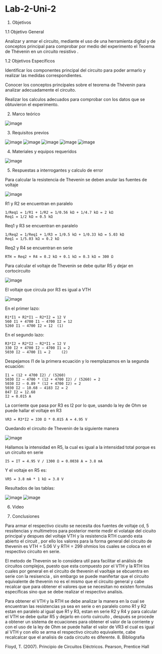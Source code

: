 # Lab-2-Uni-2
1. Objetivos

1.1 Objetivo General

Analizar y armar el circuito, mediante el uso de una herramienta digital y de conceptos principal para comprobar por medio del experimento el Teoema de Thévenin en un circuito resistivo .

1.2 Objetivos Específicos

Identificar los componentes principal del circuito  para poder armarlo y realizar las medidas correspondientes. 

Conocer los conceptos principales sobre el teorema de Thévenin para analizar adecuadamente el circuito.

Realizar los calculos adecuados para comprobar con los datos que se obtuvieron el experimento. 

2. Marco teórico

![image](https://user-images.githubusercontent.com/94153604/149265727-35503b4f-8f62-43ce-a860-c626bce7353e.png)

3. Requisitos previos

![image](https://user-images.githubusercontent.com/93958596/149264615-6466199d-bd8c-463d-9de9-03f6dfadf934.png)
![image](https://user-images.githubusercontent.com/93958596/149264640-8e4da11c-7d10-4674-b86b-e285b0a6908b.png)
![image](https://user-images.githubusercontent.com/93958596/149264655-2970c138-43d8-48cb-b226-f5951c3cd2f7.png)
![image](https://user-images.githubusercontent.com/93958596/149264671-06522569-6bff-4138-9475-bc74d9a4a297.png)
![image](https://user-images.githubusercontent.com/93958596/149264690-a8ae95b3-8a77-4ca1-92bf-9957f079872e.png)

4. Materiales y equipos requeridos

![image](https://user-images.githubusercontent.com/93958596/149257619-92364683-4e8f-4eec-a16e-9650ee2d8aa5.png)

5. Respuestas a interrogantes y calculo de error

Para calcular la resistencia de Thevenin se deben anular las fuentes de voltaje

![image](https://user-images.githubusercontent.com/93958596/149266392-c411ba14-ee2d-4880-925a-7d0a2a952b72.png)

R1 y R2 se encuentran en paralelo

    1/Req1 = 1/R1 + 1/R2 = 1/0.56 kΩ + 1/4.7 kΩ = 2 kΩ
    Req1 = 1/2 kΩ = 0.5 kΩ

Req1 y R3 se encuentran en paralelo

    1/Req2 = 1/Req1 + 1/R3 = 1/0.5 kΩ + 1/0.33 kΩ = 5.03 kΩ
    Req1 = 1/5.03 kΩ = 0.2 kΩ

Req2 y R4 se encuentran en serie

    RTH = Req2 + R4 = 0.2 kΩ + 0.1 kΩ = 0.3 kΩ = 300 Ω

Para calcular el voltaje de Thevenin se debe quitar R5 y dejar en cortocircuito

![image](https://user-images.githubusercontent.com/93958596/149266513-414dbd07-7c27-4a30-bd5a-b0728bc1fb00.png)

El voltaje que circula por R3 es igual a VTH

![image](https://user-images.githubusercontent.com/93958596/149266540-1b106bbe-495a-455c-b160-9c0d5d854ba5.png)

En el primer lazo:

    R1*I1 + R2*I1 – R2*I2 = 12 V
    560 I1 + 4700 I1 – 4700 I2 = 12 
    5260 I1 – 4700 I2 = 12 	(1)

En el segundo lazo:

    R3*I2 + R2*I2 – R2*I1 = 12 V
    330 I2 + 4700 I2 – 4700 I1 = 2
    5030 I2 – 4700 I1 = 2	  (2)

Despejamos I1 de la primera ecuación y lo reemplazamos en la segunda ecuación:

    I1 = (12 + 4700 I2) / (5260)
    5030 I2 – 4700 * (12 + 4700 I2) / (5260) = 2
    5030 I2 – 0.89 * (12 + 4700 I2) = 2
    5030 I2 – 10.68 – 4183 I2 = 2
    847 I2 = 12.68
    I2 = 0.015 A 

La corriente que pasa por R3 es I2 por lo que, usando la ley de Ohm se puede hallar el voltaje en R3

    VR3 = R3*I2 = 330 Ω * 0.015 A = 4.95 V

Quedando el circuito de Thevenin de la siguiente manera

![image](https://user-images.githubusercontent.com/93958596/149266653-eac24f92-841e-4b4d-8073-1bebc25f55da.png)

Hallamos la intensidad en R5, la cual es igual a la intensidad total porque es un circuito en serie

    I5 = IT = 4.95 V / 1300 Ω = 0.0038 A = 3.8 mA

Y el voltaje en R5 es:

    VR5 = 3.8 mA * 1 kΩ = 3.8 V
 
 Resultados de las tablas:

![image](https://user-images.githubusercontent.com/93958596/149266717-18278973-d2c8-4b25-a7d2-4ec9185d79b5.png)
![image](https://user-images.githubusercontent.com/93958596/149266727-18bcbdb0-a93c-4a2c-b383-99bf2a20dac5.png)

6. Video

7. Conclusiones

Para armar el respectivo cicuito se necesita dos fuentes de voltaje cd, 5 ressitencias y multimetros para posterior mente medir el volataje del cicuito principal y despues del voltaje VTH y la resistencia RTH cuando esta abierto el circuit , por ello  los valores para la forma general del circuito de thevenin es VTH = 5.06 V y RTH = 299 ohmios los cuales se coloca en el respectivo circuito en serie. 

El metodo de Thevenin se lo considera util para facilitar el análisis de circuitos complejos, puesto que esta compuesto por el VTH y la RTH los cuales por general en el circuito de thevenin el vaoltaje se ebcuentra en serie con la resisencia , sin embargo se puede manifertar que el circuito equivalente de thevenin no es el mismo que el circuito general y cabe recalcar que para obtener el valores que se necesitan no existen formulas específicas sino que se debe realizar el respectivo analisis. 

Para obtener el VTH y la RTH se debe analizar la manera en la cual se encuentran las resistencias ya sea en serie o en paralelo como R1 y R2 estan en paralelo al igual que R1 y R3, estan en serie R2 y R4  y para calcular el VTH se debe quitar R5 y dejarlo en corto cuircuito , después se procede a obtener un sistema de ecuaciones para obtener el valor de la corriente y con el uso de la ley de Ohm se puede hallar el valor de VR3 el cual es igual al VTH y con ello se arma el respectivo circuito equivalente, cabe recalcalcar que el analisis de cada circuito es diferente. 
8. Bibliografía

Floyd, T. (2007). Principio de Circuitos Eléctricos. Pearson, Prentice Hall

